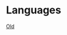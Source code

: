 # Languages

[Old](https://chilipublishdocs.atlassian.net/wiki/spaces/CPDOC/pages/1412099/Changing+texts+and+icons)